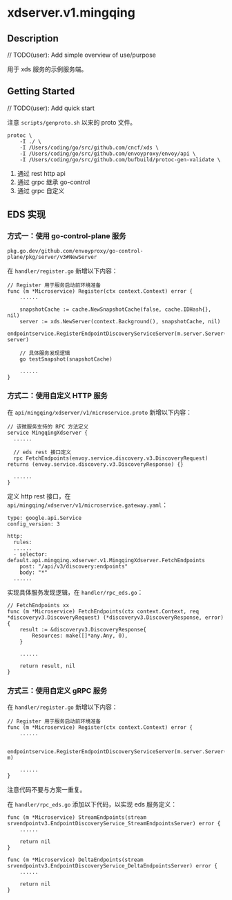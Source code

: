 # xdserver.v1.mingqing

## Description

// TODO(user): Add simple overview of use/purpose

用于 xds 服务的示例服务端。

## Getting Started

// TODO(user): Add quick start

注意 `scripts/genproto.sh` 以来的 proto 文件。

```text
protoc \
    -I ./ \
    -I /Users/coding/go/src/github.com/cncf/xds \
    -I /Users/coding/go/src/github.com/envoyproxy/envoy/api \
    -I /Users/coding/go/src/github.com/bufbuild/protoc-gen-validate \
```

1. 通过 rest http api
2. 通过 grpc 继承 go-control
3. 通过 grpc 自定义

## EDS 实现

###  方式一：使用 go-control-plane 服务

```text
pkg.go.dev/github.com/envoyproxy/go-control-plane/pkg/server/v3#NewServer
```

在 `handler/register.go` 新增以下内容：

```text
// Register 用于服务启动前环境准备
func (m *Microservice) Register(ctx context.Context) error {
    ......
    
	snapshotCache := cache.NewSnapshotCache(false, cache.IDHash{}, nil)
	server := xds.NewServer(context.Background(), snapshotCache, nil)
	endpointservice.RegisterEndpointDiscoveryServiceServer(m.server.Server(), server)
	
	// 具体服务发现逻辑
	go testSnapshot(snapshotCache)
	
	......
}	
```

### 方式二：使用自定义 HTTP 服务

在 `api/mingqing/xdserver/v1/microservice.proto` 新增以下内容：

```text
// 该微服务支持的 RPC 方法定义
service MingqingXdserver {
  ......
  
  // eds rest 接口定义
  rpc FetchEndpoints(envoy.service.discovery.v3.DiscoveryRequest) returns (envoy.service.discovery.v3.DiscoveryResponse) {}
  
  ......
}
```

定义 http rest 接口，在 `api/mingqing/xdserver/v1/microservice.gateway.yaml`：

```text
type: google.api.Service
config_version: 3

http:
  rules:
  ......
  - selector: default.api.mingqing.xdserver.v1.MingqingXdserver.FetchEndpoints
    post: "/api/v3/discovery:endpoints"
    body: "*"
  ......
```

实现具体服务发现逻辑，在 `handler/rpc_eds.go`：

```text
// FetchEndpoints xx
func (m *Microservice) FetchEndpoints(ctx context.Context, req *discoveryv3.DiscoveryRequest) (*discoveryv3.DiscoveryResponse, error) {
    result := &discoveryv3.DiscoveryResponse{
        Resources: make([]*any.Any, 0),
    }
    
    ......

    return result, nil
}
```

### 方式三：使用自定义 gRPC 服务

在 `handler/register.go` 新增以下内容：

```text
// Register 用于服务启动前环境准备
func (m *Microservice) Register(ctx context.Context) error {
    ......
    
	endpointservice.RegisterEndpointDiscoveryServiceServer(m.server.Server(), m)
	
	......
}	
```

注意代码不要与方案一重复。

在 `handler/rpc_eds.go` 添加以下代码，以实现 eds 服务定义：

```text
func (m *Microservice) StreamEndpoints(stream srvendpointv3.EndpointDiscoveryService_StreamEndpointsServer) error {
    ......
    
    return nil
}

func (m *Microservice) DeltaEndpoints(stream srvendpointv3.EndpointDiscoveryService_DeltaEndpointsServer) error {
    ......

    return nil
}
```
